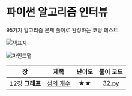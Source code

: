 # 파이썬 알고리즘 인터뷰
95가지 알고리즘 문제 풀이로 완성하는 코딩 테스트

![책표지](http://docs.likejazz.com/images/2020/book-cover.jpg)  

![마인드맵](https://user-images.githubusercontent.com/1250095/86745916-a62e9a00-c075-11ea-9aa5-8455e2527f87.png)

|장|제목|난이도|풀이 코드|
|:--:|:--:|:--:|:--:|
|12장 **그래프**|[섬의 개수](https://leetcode.com/problems/number-of-islands/)|★★|[32.py](./32.py)|
